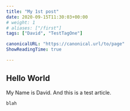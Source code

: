 ```yaml
---
title: "My 1st post"
date: 2020-09-15T11:30:03+00:00
# weight: 1
# aliases: ["/first"]
tags: ["David", "TestTagOne"]

canonicalURL: "https://canonical.url/to/page"
ShowReadingTime: true

---
```


## Hello World

My Name is David. And this is a test article. 

```
blah
```
